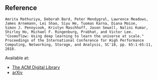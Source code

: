 ## Reference
```
Amrita Mathuriya, Deborah Bard, Peter Mendygral, Lawrence Meadows,
James Arnemann, Lei Shao, Siyu He, Tuomas Karna, Diana Moise,
Simon J. Pennycook, Kristyn Maschhoff, Jason Sewall, Nalini Kumar,
Shirley Ho, Michael F. Ringenburg, Prabhat, and Victor Lee.
"Cosmoflow: Using deep learning to learn the universe at scale."
Proceedings of the International Conference for High Performance
Computing, Networking, Storage, and Analysis, SC'18, pp. 65:1-65:11,
2018.
```

Available at:
* [The ACM Digital Library](https://dl.acm.org/citation.cfm?id=3291743)
* [arXiv](https://arxiv.org/abs/1808.04728)
